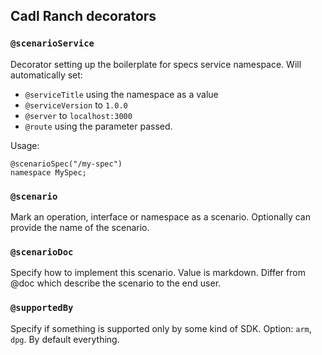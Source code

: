 ## Cadl Ranch decorators

### `@scenarioService`

Decorator setting up the boilerplate for specs service namespace. Will automatically set:

- `@serviceTitle` using the namespace as a value
- `@serviceVersion` to `1.0.0`
- `@server` to `localhost:3000`
- `@route` using the parameter passed.

Usage:

```cadl
@scenarioSpec("/my-spec")
namespace MySpec;

```

### `@scenario`

Mark an operation, interface or namespace as a scenario. Optionally can provide the name of the scenario.

### `@scenarioDoc`

Specify how to implement this scenario. Value is markdown. Differ from @doc which describe the scenario to the end user.

### `@supportedBy`

Specify if something is supported only by some kind of SDK. Option: `arm`, `dpg`. By default everything.
